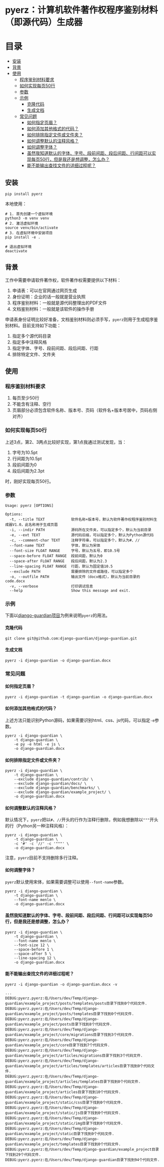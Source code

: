 # pyerz：计算机软件著作权程序鉴别材料（即源代码）生成器

目录
=================

  * [安装](#安装)
  * [背景](#背景)
  * [使用](#使用)
     * [程序鉴别材料要求](#程序鉴别材料要求)
     * [如何实现每页50行](#如何实现每页50行)
     * [参数](#参数)
     * [示例](#示例)
        * [克隆代码](#克隆代码)
        * [生成文档](#生成文档)
     * [常见问题](#常见问题)
        * [如何指定页眉？](#如何指定页眉？)
        * [如何添加其他格式的代码？](#如何添加其他格式的代码？)
        * [如何排除指定文件或文件夹？](#如何排除指定文件或文件夹？)
        * [如何调整默认的注释风格？](#如何调整默认的注释风格？)
        * [如何调整字体？](#如何调整字体？)
        * [虽然我知道默认的字体、字号、段前间距、段后间距、行间距可以实现每页50行，但是我还是想调整，怎么办？](#虽然我知道默认的字体、字号、段前间距、段后间距、行间距可以实现每页50行，但是我还是想调整，怎么办？)
        * [能不能输出查找文件的详细过程呢？](#能不能输出查找文件的详细过程呢？)

## 安装

```shell script
pip install pyerz
```

本地使用：
```shell script
# 1. 首先创建一个虚拟环境
python3 -m venv venv
# 2. 激活虚拟环境
source venv/bin/activate
# 3. 在虚拟环境中安装项目
pip install -e .

# 退出虚拟环境
deactivate
```

## 背景

工作中需要申请软件著作权，软件著作权需要提供以下材料：

1. 申请表：可以在官网通过网页生成
2. 身份证明：企业的话一般就是营业执照
3. 程序鉴别材料：一般就是源代码整理出的PDF文件
4. 文档鉴别材料：一般就是该软件的操作手册

申请表身份证明比较好准备，文档鉴别材料则必须手写，`pyerz`则用于生成程序鉴别材料。目前支持如下功能：

1. 指定多个源代码目录
2. 指定多中注释风格
3. 指定字体、字号、段前间距、段后间距、行距
4. 排除特定文件、文件夹

## 使用

### 程序鉴别材料要求

1. 每页至少50行
2. 不能含有注释、空行
3. 页眉部分必须包含软件名称、版本号、页码（软件名+版本号居中，页码右侧对齐）

### 如何实现每页50行

上述3点，第2、3两点比较好实现，第1点我通过测试发现，当：

1. 字号为10.5pt
2. 行间距为10.5pt
3. 段前间距为0
4. 段后间距为2.3pt

时，刚好实现每页50行。

### 参数

```
Usage: pyerz [OPTIONS]

Options:
  -t, --title TEXT            软件名称+版本号，默认为软件著作权程序鉴别材料生成器V1.0，此名称用于生成页眉
  -i, --indir PATH            源码所在文件夹，可以指定多个，默认为当前目录
  -e, --ext TEXT              源代码后缀，可以指定多个，默认为Python源代码
  -c, --comment-char TEXT     注释字符串，可以指定多个，默认为#、//
  --font-name TEXT            字体，默认为宋体
  --font-size FLOAT RANGE     字号，默认为五号，即10.5号
  --space-before FLOAT RANGE  段前间距，默认为0
  --space-after FLOAT RANGE   段后间距，默认为2.3
  --line-spacing FLOAT RANGE  行距，默认为固定值10.5
  --exclude PATH              需要排除的文件或路径，可以指定多个
  -o, --outfile PATH          输出文件（docx格式），默认为当前目录的code.docx
  -v, --verbose               打印调试信息
  --help                      Show this message and exit.
```

### 示例

下面以[django-guardian项目](https://github.com/django-guardian/django-guardian)为例来说明`pyerz`的用法。

#### 克隆代码

```shell script
git clone git@github.com:django-guardian/django-guardian.git
```

#### 生成文档

```shell script
pyerz -i django-guardian -o django-guardian.docx
```

### 常见问题

#### 如何指定页眉？

```shell script
pyerz -i django-guardian -t django-guardian -o django-guardian.docx
```

#### 如何添加其他格式的代码？

上述方法只能识别Python源码，如果需要识别html、css、js代码，可以指定`-e`参数。

```shell script
pyerz -i django-guardian \
    -t django-guardian \
    -e py -e html -e js \
    -o django-guardian.docx
```

#### 如何排除指定文件或文件夹？

```shell script
pyerz -i django-guardian \
    -t django-guardian \
    --exclude django-guardian/contrib/ \
    --exclude django-guardian/docs/ \
    --exclude django-guardian/benchmarks/ \
    --exclude django-guardian/example_project/ \
    -o django-guardian.docx
```

#### 如何调整默认的注释风格？

默认情况下，`pyerz`把以`#`、`//`开头的行作为注释行删除，例如我想删除以`"""`开头的行（Python另一种注释风格）：

```shell script
pyerz -i django-guardian \
    -t django-guardian \
    -c '#' -c '//' -c '"""' \
    -o django-guardian.docx
```

注意，`pyerz`目前不支持删除多行注释。

#### 如何调整字体？

`pyerz`默认使用宋体，如果需要调整可以使用`--font-name`参数。

```shell script
pyerz -i django-guardian \
    -t django-guardian \
    --font-name menlo \
    -o django-guardian.docx
```

#### 虽然我知道默认的字体、字号、段前间距、段后间距、行间距可以实现每页50行，但是我还是想调整，怎么办？

```shell script
pyerz -i django-guardian \
    -t django-guardian \
    --font-name menlo \
    --font-size 12 \
    --space-before 1 \
    --space-after 5 \
    --line-spacing 12 \
    -o django-guardian.docx
```

#### 能不能输出查找文件的详细过程呢？

```shell script
pyerz -i django-guardian -o django-guardian.docx -v
```

```
...
DEBUG:pyerz.pyerz:在/Users/dev/Temp/django-guardian/example_project/posts/templates/posts目录下找到0个代码文件.
DEBUG:pyerz.pyerz:在/Users/dev/Temp/django-guardian/example_project/posts/templates目录下找到0个代码文件.
DEBUG:pyerz.pyerz:在/Users/dev/Temp/django-guardian/example_project/posts目录下找到8个代码文件.
DEBUG:pyerz.pyerz:在/Users/dev/Temp/django-guardian/example_project/core/migrations目录下找到3个代码文件.
DEBUG:pyerz.pyerz:在/Users/dev/Temp/django-guardian/example_project/core目录下找到7个代码文件.
DEBUG:pyerz.pyerz:在/Users/dev/Temp/django-guardian/example_project/articles/migrations目录下找到3个代码文件.
DEBUG:pyerz.pyerz:在/Users/dev/Temp/django-guardian/example_project/articles/templates/articles目录下找到0个代码文件.
DEBUG:pyerz.pyerz:在/Users/dev/Temp/django-guardian/example_project/articles/templates目录下找到0个代码文件.
DEBUG:pyerz.pyerz:在/Users/dev/Temp/django-guardian/example_project/articles目录下找到10个代码文件.
DEBUG:pyerz.pyerz:在/Users/dev/Temp/django-guardian/example_project/static/css目录下找到0个代码文件.
DEBUG:pyerz.pyerz:在/Users/dev/Temp/django-guardian/example_project/static/js目录下找到0个代码文件.
DEBUG:pyerz.pyerz:在/Users/dev/Temp/django-guardian/example_project/static/img目录下找到0个代码文件.
DEBUG:pyerz.pyerz:在/Users/dev/Temp/django-guardian/example_project/static目录下找到0个代码文件.
DEBUG:pyerz.pyerz:在/Users/dev/Temp/django-guardian/example_project/templates目录下找到0个代码文件.
DEBUG:pyerz.pyerz:在/Users/dev/Temp/django-guardian/example_project目录下找到29个代码文件.
DEBUG:pyerz.pyerz:在/Users/dev/Temp/django-guardian目录下找到94个代码文件.
```